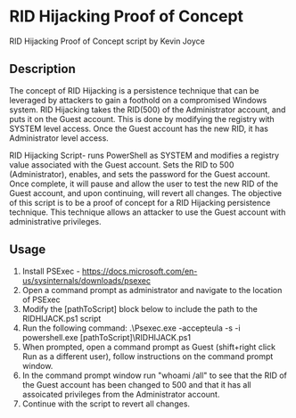 # RID Hijacking Proof of Concept
RID Hijacking Proof of Concept script by Kevin Joyce

## Description
The concept of RID Hijacking is a persistence technique that can be leveraged by attackers to gain a foothold on a compromised Windows system. RID Hijacking takes the RID(500) of the Administrator account, and puts it on the Guest account. This is done by modifying the registry with SYSTEM level access. Once the Guest account has the new RID, it has Administrator level access.

RID Hijacking Script- runs PowerShell as SYSTEM and modifies a registry value associated with the Guest account. Sets the RID to 500 (Administrator), enables, and sets the password for the Guest account. Once complete, it will pause and allow the user to test the new RID of the Guest account, and upon continuing, will revert all changes. The objective of this script is to be a proof of concept for a RID Hijacking persistence technique. This technique allows an attacker to use the Guest account with administrative privileges.

## Usage
1. Install PSExec - https://docs.microsoft.com/en-us/sysinternals/downloads/psexec
2. Open a command prompt as administrator and navigate to the location of PSExec
3. Modify the [pathToScript] block below to include the path to the RIDHIJACK.ps1 script
4. Run the following command: .\Psexec.exe -accepteula -s -i powershell.exe [pathToScript]\RIDHIJACK.ps1
5. When prompted, open a command prompt as Guest (shift+right click Run as a different user), follow instructions on the command prompt window.
6. In the command prompt window run "whoami /all" to see that the RID of the Guest account has been changed to 500 and that it has all assoicated privileges from the Administrator account.
7. Continue with the script to revert all changes.
